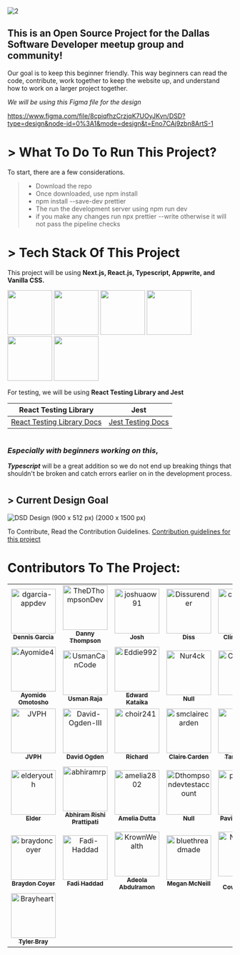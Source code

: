 ![2](https://github.com/dallassoftwaredevelopers/DSDsite/assets/39189903/1cbbfc30-1d17-4e12-9d49-86210ca08045)

## This is an Open Source Project for the Dallas Software Developer meetup group and community!

Our goal is to keep this beginner friendly. This way beginners can read the code, contribute, work together to keep the website up, and understand how to work on a larger project together.

_We will be using this Figma file for the design_

https://www.figma.com/file/8cpiqfhzCrzjqK7UOyJKvn/DSD?type=design&node-id=0%3A1&mode=design&t=Eno7CAj9zbn8ArtS-1

#

# > What To Do To Run This Project?

To start, there are a few considerations.

> - Download the repo
> - Once downloaded, use npm install
> - npm install --save-dev prettier
> - The run the development server using npm run dev
> - if you make any changes run npx prettier --write <your file name> otherwise it will not pass the pipeline checks

#

# > Tech Stack Of This Project

This project will be using **Next.js, React.js, Typescript, Appwrite, and Vanilla CSS.**

<img style="height:100px" src="https://cdn.jsdelivr.net/gh/devicons/devicon@latest/icons/nextjs/nextjs-original.svg" /> <img style="height:100px" src="https://cdn.jsdelivr.net/gh/devicons/devicon/icons/react/react-original-wordmark.svg" /> <img style="height:100px" src="https://cdn.jsdelivr.net/gh/devicons/devicon@latest/icons/typescript/typescript-original.svg" /> <img style="height:100px" src="https://cdn.jsdelivr.net/gh/devicons/devicon@latest/icons/appwrite/appwrite-original.svg" /> <img style="height:100px" src="https://cdn.jsdelivr.net/gh/devicons/devicon@latest/icons/css3/css3-original.svg" /> <img style="height:100px" src="https://cdn.jsdelivr.net/gh/devicons/devicon@latest/icons/jest/jest-plain.svg" />

For testing, we will be using **React Testing Library and Jest**

| React Testing Library                                            |                            Jest                             |
| ---------------------------------------------------------------- | :---------------------------------------------------------: |
| [React Testing Library Docs ](https://testing-library.com/docs/) | [Jest Testing Docs](https://jestjs.io/docs/getting-started) |

#

### _Especially with beginners working on this_,

**_Typescript_** will be a great addition so we do not end up breaking things that shouldn't be broken and catch errors earlier on in the development process.

#

## > Current Design Goal

![DSD Design (900 x 512 px) (2000 x 1500 px)](https://github.com/dallassoftwaredevelopers/DSDsite/assets/110210295/6309641b-c7a1-4973-9680-725d1f23604e)

To Contribute, Read the Contribution Guidelines. [Contribution guidelines for this project](https://github.com/dallassoftwaredevelopers/DSDsite/blob/main/CONTRIBUTING.md)

# Contributors To The Project:

<!-- readme: contributors -start -->
<table>
<tr>
    <td align="center">
        <a href="https://github.com/dgarcia-appdev">
            <img src="https://avatars.githubusercontent.com/u/110210295?v=4" width="100;" alt="dgarcia-appdev"/>
            <br />
            <sub><b>Dennis Garcia</b></sub>
        </a>
    </td>
    <td align="center">
        <a href="https://github.com/TheDThompsonDev">
            <img src="https://avatars.githubusercontent.com/u/39189903?v=4" width="100;" alt="TheDThompsonDev"/>
            <br />
            <sub><b>Danny Thompson</b></sub>
        </a>
    </td>
    <td align="center">
        <a href="https://github.com/joshuaow91">
            <img src="https://avatars.githubusercontent.com/u/113389785?v=4" width="100;" alt="joshuaow91"/>
            <br />
            <sub><b>Josh</b></sub>
        </a>
    </td>
    <td align="center">
        <a href="https://github.com/Dissurender">
            <img src="https://avatars.githubusercontent.com/u/65290988?v=4" width="100;" alt="Dissurender"/>
            <br />
            <sub><b>Diss</b></sub>
        </a>
    </td>
    <td align="center">
        <a href="https://github.com/climaxmba">
            <img src="https://avatars.githubusercontent.com/u/106796090?v=4" width="100;" alt="climaxmba"/>
            <br />
            <sub><b>Climax Mba</b></sub>
        </a>
    </td>
    <td align="center">
        <a href="https://github.com/Soumava-221B">
            <img src="https://avatars.githubusercontent.com/u/77767745?v=4" width="100;" alt="Soumava-221B"/>
            <br />
            <sub><b>Soumava Das</b></sub>
        </a>
    </td></tr>
<tr>
    <td align="center">
        <a href="https://github.com/Ayomide4">
            <img src="https://avatars.githubusercontent.com/u/59846289?v=4" width="100;" alt="Ayomide4"/>
            <br />
            <sub><b>Ayomide Omotosho</b></sub>
        </a>
    </td>
    <td align="center">
        <a href="https://github.com/UsmanCanCode">
            <img src="https://avatars.githubusercontent.com/u/86849038?v=4" width="100;" alt="UsmanCanCode"/>
            <br />
            <sub><b>Usman Raja</b></sub>
        </a>
    </td>
    <td align="center">
        <a href="https://github.com/Eddie992">
            <img src="https://avatars.githubusercontent.com/u/29631565?v=4" width="100;" alt="Eddie992"/>
            <br />
            <sub><b>Edward Kataika</b></sub>
        </a>
    </td>
    <td align="center">
        <a href="https://github.com/Nur4ck">
            <img src="https://avatars.githubusercontent.com/u/144545225?v=4" width="100;" alt="Nur4ck"/>
            <br />
            <sub><b>Null</b></sub>
        </a>
    </td>
    <td align="center">
        <a href="https://github.com/CloudyBae">
            <img src="https://avatars.githubusercontent.com/u/109190196?v=4" width="100;" alt="CloudyBae"/>
            <br />
            <sub><b>Yoon</b></sub>
        </a>
    </td>
    <td align="center">
        <a href="https://github.com/SamuelHe2024">
            <img src="https://avatars.githubusercontent.com/u/39107451?v=4" width="100;" alt="SamuelHe2024"/>
            <br />
            <sub><b>SamuelHe</b></sub>
        </a>
    </td></tr>
<tr>
    <td align="center">
        <a href="https://github.com/JVPH">
            <img src="https://avatars.githubusercontent.com/u/83098530?v=4" width="100;" alt="JVPH"/>
            <br />
            <sub><b>JVPH</b></sub>
        </a>
    </td>
    <td align="center">
        <a href="https://github.com/David-Ogden-III">
            <img src="https://avatars.githubusercontent.com/u/71677972?v=4" width="100;" alt="David-Ogden-III"/>
            <br />
            <sub><b>David Ogden</b></sub>
        </a>
    </td>
    <td align="center">
        <a href="https://github.com/choir241">
            <img src="https://avatars.githubusercontent.com/u/66279068?v=4" width="100;" alt="choir241"/>
            <br />
            <sub><b>Richard</b></sub>
        </a>
    </td>
    <td align="center">
        <a href="https://github.com/smclairecarden">
            <img src="https://avatars.githubusercontent.com/u/96350691?v=4" width="100;" alt="smclairecarden"/>
            <br />
            <sub><b>Claire Carden</b></sub>
        </a>
    </td>
    <td align="center">
        <a href="https://github.com/tk1ng">
            <img src="https://avatars.githubusercontent.com/u/49492414?v=4" width="100;" alt="tk1ng"/>
            <br />
            <sub><b>Taryn King</b></sub>
        </a>
    </td>
    <td align="center">
        <a href="https://github.com/missatrox44">
            <img src="https://avatars.githubusercontent.com/u/74509058?v=4" width="100;" alt="missatrox44"/>
            <br />
            <sub><b>Sara Baqla</b></sub>
        </a>
    </td></tr>
<tr>
    <td align="center">
        <a href="https://github.com/elderyouth">
            <img src="https://avatars.githubusercontent.com/u/13540588?v=4" width="100;" alt="elderyouth"/>
            <br />
            <sub><b>Elder</b></sub>
        </a>
    </td>
    <td align="center">
        <a href="https://github.com/abhiramrp">
            <img src="https://avatars.githubusercontent.com/u/64505707?v=4" width="100;" alt="abhiramrp"/>
            <br />
            <sub><b>Abhiram Rishi Prattipati</b></sub>
        </a>
    </td>
    <td align="center">
        <a href="https://github.com/amelia2802">
            <img src="https://avatars.githubusercontent.com/u/49182604?v=4" width="100;" alt="amelia2802"/>
            <br />
            <sub><b>Amelia Dutta</b></sub>
        </a>
    </td>
    <td align="center">
        <a href="https://github.com/Dthompsondevtestaccount">
            <img src="https://avatars.githubusercontent.com/u/162359894?v=4" width="100;" alt="Dthompsondevtestaccount"/>
            <br />
            <sub><b>Null</b></sub>
        </a>
    </td>
    <td align="center">
        <a href="https://github.com/pavittarx">
            <img src="https://avatars.githubusercontent.com/u/29155477?v=4" width="100;" alt="pavittarx"/>
            <br />
            <sub><b>Pavittar Singh</b></sub>
        </a>
    </td>
    <td align="center">
        <a href="https://github.com/PrashanthVamanan">
            <img src="https://avatars.githubusercontent.com/u/24620085?v=4" width="100;" alt="PrashanthVamanan"/>
            <br />
            <sub><b>Prashanth Vamanan Srinivasan</b></sub>
        </a>
    </td></tr>
<tr>
    <td align="center">
        <a href="https://github.com/braydoncoyer">
            <img src="https://avatars.githubusercontent.com/u/38799309?v=4" width="100;" alt="braydoncoyer"/>
            <br />
            <sub><b>Braydon Coyer</b></sub>
        </a>
    </td>
    <td align="center">
        <a href="https://github.com/Fadi-Haddad">
            <img src="https://avatars.githubusercontent.com/u/125252809?v=4" width="100;" alt="Fadi-Haddad"/>
            <br />
            <sub><b>Fadi Haddad</b></sub>
        </a>
    </td>
    <td align="center">
        <a href="https://github.com/KrownWealth">
            <img src="https://avatars.githubusercontent.com/u/100444940?v=4" width="100;" alt="KrownWealth"/>
            <br />
            <sub><b>Adeola Abdulramon</b></sub>
        </a>
    </td>
    <td align="center">
        <a href="https://github.com/bluethreadmade">
            <img src="https://avatars.githubusercontent.com/u/169301676?v=4" width="100;" alt="bluethreadmade"/>
            <br />
            <sub><b>Megan McNeill</b></sub>
        </a>
    </td>
    <td align="center">
        <a href="https://github.com/NoelCov">
            <img src="https://avatars.githubusercontent.com/u/73734505?v=4" width="100;" alt="NoelCov"/>
            <br />
            <sub><b>Noel Covarrubias</b></sub>
        </a>
    </td>
    <td align="center">
        <a href="https://github.com/coffee2theorems">
            <img src="https://avatars.githubusercontent.com/u/7843313?v=4" width="100;" alt="coffee2theorems"/>
            <br />
            <sub><b>Ryan Monaghan</b></sub>
        </a>
    </td></tr>
<tr>
    <td align="center">
        <a href="https://github.com/Brayheart">
            <img src="https://avatars.githubusercontent.com/u/30908449?v=4" width="100;" alt="Brayheart"/>
            <br />
            <sub><b>Tyler Bray</b></sub>
        </a>
    </td></tr>
</table>
<!-- readme: contributors -end -->
